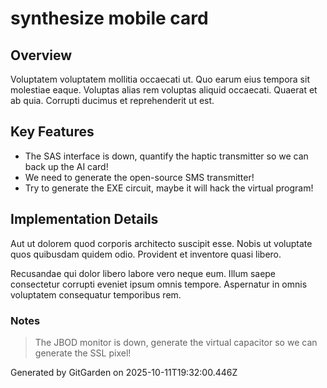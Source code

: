 # synthesize mobile card

## Overview
Voluptatem voluptatem mollitia occaecati ut. Quo earum eius tempora sit molestiae eaque. Voluptas alias rem voluptas aliquid occaecati. Quaerat et ab quia. Corrupti ducimus et reprehenderit ut est.

## Key Features
- The SAS interface is down, quantify the haptic transmitter so we can back up the AI card!
- We need to generate the open-source SMS transmitter!
- Try to generate the EXE circuit, maybe it will hack the virtual program!

## Implementation Details
Aut ut dolorem quod corporis architecto suscipit esse. Nobis ut voluptate quos quibusdam quidem odio. Provident et inventore quasi libero.
 Recusandae qui dolor libero labore vero neque eum. Illum saepe consectetur corrupti eveniet ipsum omnis tempore. Aspernatur in omnis voluptatem consequatur temporibus rem.

### Notes
> The JBOD monitor is down, generate the virtual capacitor so we can generate the SSL pixel!

Generated by GitGarden on 2025-10-11T19:32:00.446Z